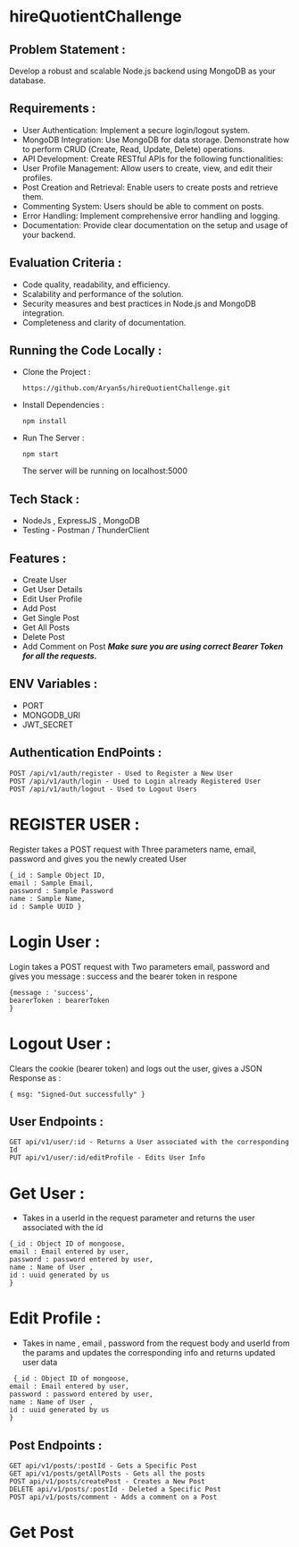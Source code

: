 # hireQuotientChallenge
## Problem Statement :
Develop a robust and scalable Node.js backend using MongoDB as your database.

## Requirements : 
- User Authentication: Implement a secure login/logout system.
- MongoDB Integration: Use MongoDB for data storage. Demonstrate how to perform CRUD (Create, Read, Update, Delete) operations.
- API Development: Create RESTful APIs for the following functionalities:
- User Profile Management: Allow users to create, view, and edit their profiles.
- Post Creation and Retrieval: Enable users to create posts and retrieve them.
- Commenting System: Users should be able to comment on posts.
- Error Handling: Implement comprehensive error handling and logging.
- Documentation: Provide clear documentation on the setup and usage of your backend.

## Evaluation Criteria : 
- Code quality, readability, and efficiency.
- Scalability and performance of the solution.
- Security measures and best practices in Node.js and MongoDB integration.
- Completeness and clarity of documentation.

## Running the Code Locally :
- Clone the Project :
  ```
  https://github.com/Aryan5s/hireQuotientChallenge.git
  ```
- Install Dependencies :
  ```
  npm install
  ```
- Run The Server :
  ```
  npm start
  ```
  The server will be running on localhost:5000

## Tech Stack :
- NodeJs , ExpressJS , MongoDB
- Testing - Postman / ThunderClient

## Features : 
- Create User
- Get User Details
- Edit User Profile
- Add Post
- Get Single Post
- Get All Posts
- Delete Post
- Add Comment on Post
***Make sure you are using correct Bearer Token for all the requests.***

## ENV Variables : 
- PORT
- MONGODB_URI
- JWT_SECRET

## Authentication EndPoints : 
```
POST /api/v1/auth/register - Used to Register a New User 
POST /api/v1/auth/login - Used to Login already Registered User
POST /api/v1/auth/logout - Used to Logout Users
```
# REGISTER USER :
Register takes a POST request with Three parameters name, email, password and gives you the newly created User
```
{_id : Sample Object ID,
email : Sample Email,
password : Sample Password
name : Sample Name,
id : Sample UUID }
```
# Login User :
Login takes a POST request with Two parameters email, password and gives you message : success and the bearer token in respone
```
{message : 'success',
bearerToken : bearerToken
}
```
# Logout User :
Clears the cookie (bearer token) and logs out the user, gives a JSON Response as :
```   
{ msg: "Signed-Out successfully" }
```
## User Endpoints : 
```
GET api/v1/user/:id - Returns a User associated with the corresponding Id
PUT api/v1/user/:id/editProfile - Edits User Info
```
# Get User : 
- Takes in a userId in the request parameter and returns the user associated with the id
```
{_id : Object ID of mongoose,
email : Email entered by user,
password : password entered by user,
name : Name of User ,
id : uuid generated by us
}
``` 
# Edit Profile :
- Takes in name , email , password from the request body and userId from the params and updates the corresponding info and returns updated user data
```
 {_id : Object ID of mongoose,
email : Email entered by user,
password : password entered by user,
name : Name of User ,
id : uuid generated by us
}
```
## Post Endpoints :
```
GET api/v1/posts/:postId - Gets a Specific Post
GET api/v1/posts/getAllPosts - Gets all the posts 
POST api/v1/posts/createPost - Creates a New Post
DELETE api/v1/posts/:postId - Deleted a Specific Post
POST api/v1/posts/comment - Adds a comment on a Post
```
# Get Post
